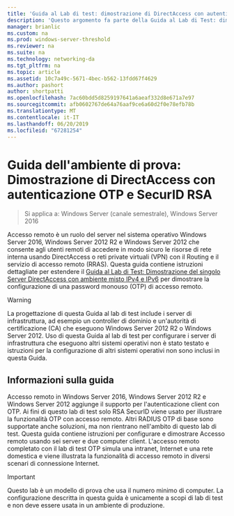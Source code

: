 ```yaml
---
title: 'Guida al Lab di test: dimostrazione di DirectAccess con autenticazione OTP e SecurID RSA'
description: 'Questo argomento fa parte della Guida al Lab di Test: dimostrare DirectAccess con autenticazione OTP e SecurID RSA per Windows Server 2016'
manager: brianlic
ms.custom: na
ms.prod: windows-server-threshold
ms.reviewer: na
ms.suite: na
ms.technology: networking-da
ms.tgt_pltfrm: na
ms.topic: article
ms.assetid: 10c7a49c-5671-4bec-b562-13fdd67f4629
ms.author: pashort
author: shortpatti
ms.openlocfilehash: 7ac60bdd5d8259197641a6aeaf332d8e671a7e97
ms.sourcegitcommit: afb0602767de64a76aaf9ce6a60d2f0e78efb78b
ms.translationtype: MT
ms.contentlocale: it-IT
ms.lasthandoff: 06/20/2019
ms.locfileid: "67281254"
---
```

# <a name="test-lab-guide-demonstrate-directaccess-with-otp-authentication-and-rsa-securid"></a>Guida dell'ambiente di prova: Dimostrazione di DirectAccess con autenticazione OTP e SecurID RSA

>Si applica a: Windows Server (canale semestrale), Windows Server 2016

Accesso remoto è un ruolo del server nel sistema operativo Windows Server 2016, Windows Server 2012 R2 e Windows Server 2012 che consente agli utenti remoti di accedere in modo sicuro le risorse di rete interna usando DirectAccess o reti private virtuali (VPN) con il Routing e il servizio di accesso remoto (RRAS). Questa guida contiene istruzioni dettagliate per estendere il [Guida al Lab di Test: Dimostrazione del singolo Server DirectAccess con ambiente misto IPv4 e IPv6](https://go.microsoft.com/fwlink/p/?LinkId=237004) per dimostrare la configurazione di una password monouso (OTP) di accesso remoto.  
  
> [!WARNING]  
> La progettazione di questa Guida al lab di test include i server di infrastruttura, ad esempio un controller di dominio e un'autorità di certificazione (CA) che eseguono Windows Server 2012 R2 o Windows Server 2012. Uso di questa Guida al lab di test per configurare i server di infrastruttura che eseguono altri sistemi operativi non è stato testato e istruzioni per la configurazione di altri sistemi operativi non sono inclusi in questa Guida.  
  
## <a name="about-this-guide"></a>Informazioni sulla guida  
Accesso remoto in Windows Server 2016, Windows Server 2012 R2 e Windows Server 2012 aggiunge il supporto per l'autenticazione client con OTP. Ai fini di questo lab di test solo RSA SecurID viene usato per illustrare la funzionalità OTP con accesso remoto. Altri RADIUS OTP di base sono supportate anche soluzioni, ma non rientrano nell'ambito di questo lab di test. Questa guida contiene istruzioni per configurare e dimostrare Accesso remoto usando sei server e due computer client. L'accesso remoto completato con il lab di test OTP simula una intranet, Internet e una rete domestica e viene illustrata la funzionalità di accesso remoto in diversi scenari di connessione Internet.  
  
> [!IMPORTANT]  
> Questo lab è un modello di prova che usa il numero minimo di computer. La configurazione descritta in questa guida è unicamente a scopi di lab di test e non deve essere usata in un ambiente di produzione.  
  


